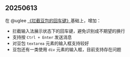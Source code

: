 ## 20250613

在 @uglee [《拦截豆包的回车键》](https://segmentfault.com/a/1190000046648160)基础上，增加：

- 拦截输入法展示状态下的回车键，避免识别成不期望的换行
- 支持按 `Ctrl + Enter` 发送消息
- 对豆包 `textarea` 元素的输入框支持较好
- 豆包还有一类使用 `div` 元素的输入框，目前支持存在问题
